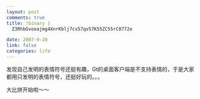 ```yaml
--- 
layout: post
comments: true
title: !binary |
  Z3RhbGvooajmg4XnrKblj7cs57qv57K55ZC55rC0772e

date: 2007-9-20
link: false
categories: life
---
```

<p>发现自己发明的表情符号还挺有趣，Gt的桌面客户端是不支持表情的，于是大家都用只发明的表情符号，还挺好玩的。。。</p>
<p>大比拼开始啦～～</p>
